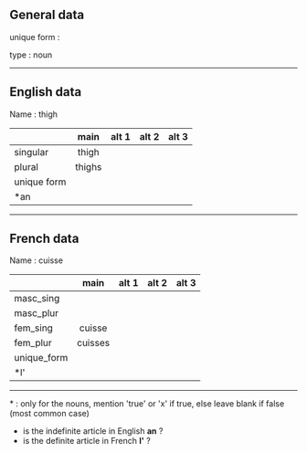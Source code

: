 ## General data

unique form :

type : noun

---

## English data

Name : thigh

|             |  main  | alt 1 | alt 2 | alt 3 |
| :---------- | :----: | :---: | :---: | ----- |
| singular    | thigh  |       |       |       |
| plural      | thighs |       |       |       |
| unique form |        |       |       |       |
| \*an        |        |       |       |       |

---

## French data

Name : cuisse

|             |  main   | alt 1 | alt 2 | alt 3 |
| :---------- | :-----: | :---: | :---: | :---: |
| masc_sing   |         |       |       |       |
| masc_plur   |         |       |       |       |
| fem_sing    | cuisse  |       |       |       |
| fem_plur    | cuisses |       |       |       |
| unique_form |         |       |       |       |
| \*l'        |         |       |       |       |

---

\* : only for the nouns, mention 'true' or 'x' if true, else leave blank if false (most common case)

- is the indefinite article in English **an** ?
- is the definite article in French **l'** ?
